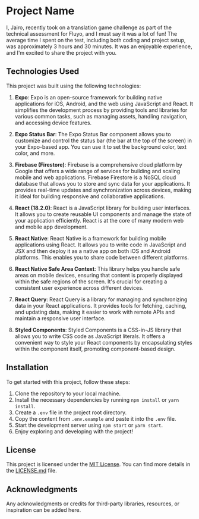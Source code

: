 # Project Name

I, Jairo, recently took on a translation game challenge as part of the technical assessment for Fluyo, and I must say it was a lot of fun! The average time I spent on the test, including both coding and project setup, was approximately 3 hours and 30 minutes. It was an enjoyable experience, and I'm excited to share the project with you.

## Technologies Used

This project was built using the following technologies:

1. **Expo**: Expo is an open-source framework for building native applications for iOS, Android, and the web using JavaScript and React. It simplifies the development process by providing tools and libraries for various common tasks, such as managing assets, handling navigation, and accessing device features.

2. **Expo Status Bar**: The Expo Status Bar component allows you to customize and control the status bar (the bar at the top of the screen) in your Expo-based app. You can use it to set the background color, text color, and more.

3. **Firebase (Firestore)**: Firebase is a comprehensive cloud platform by Google that offers a wide range of services for building and scaling mobile and web applications. Firebase Firestore is a NoSQL cloud database that allows you to store and sync data for your applications. It provides real-time updates and synchronization across devices, making it ideal for building responsive and collaborative applications.

4. **React (18.2.0)**: React is a JavaScript library for building user interfaces. It allows you to create reusable UI components and manage the state of your application efficiently. React is at the core of many modern web and mobile app development.

5. **React Native**: React Native is a framework for building mobile applications using React. It allows you to write code in JavaScript and JSX and then deploy it as a native app on both iOS and Android platforms. This enables you to share code between different platforms.

6. **React Native Safe Area Context**: This library helps you handle safe areas on mobile devices, ensuring that content is properly displayed within the safe regions of the screen. It's crucial for creating a consistent user experience across different devices.

7. **React Query**: React Query is a library for managing and synchronizing data in your React applications. It provides tools for fetching, caching, and updating data, making it easier to work with remote APIs and maintain a responsive user interface.

8. **Styled Components**: Styled Components is a CSS-in-JS library that allows you to write CSS code as JavaScript literals. It offers a convenient way to style your React components by encapsulating styles within the component itself, promoting component-based design.

## Installation

To get started with this project, follow these steps:

1. Clone the repository to your local machine.
2. Install the necessary dependencies by running `npm install` or `yarn install`.
3. Create a `.env` file in the project root directory.
4. Copy the content from `.env.example` and paste it into the `.env` file.
5. Start the development server using `npm start` or `yarn start`.
6. Enjoy exploring and developing with the project!

## License

This project is licensed under the [MIT License](LICENSE.md). You can find more details in the [LICENSE.md](LICENSE.md) file.

## Acknowledgments

Any acknowledgments or credits for third-party libraries, resources, or inspiration can be added here.
